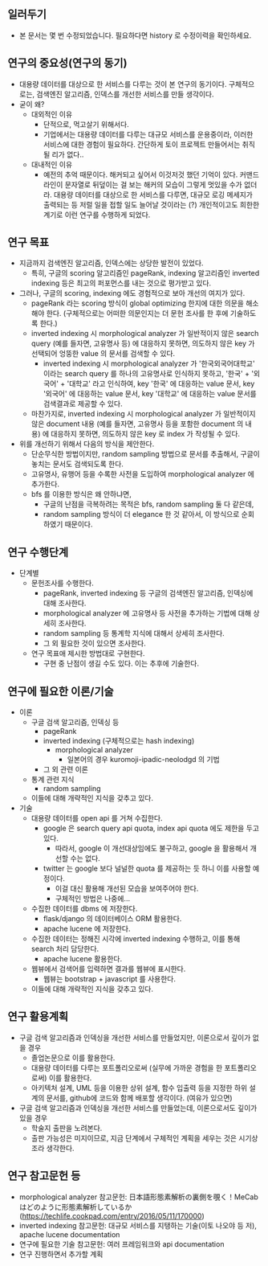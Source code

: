 일러두기
------
* 본 문서는 몇 번 수정되었습니다. 필요하다면 history 로 수정이력을 확인하세요.


연구의 중요성(연구의 동기)
--------------------
* 대용량 데이터를 대상으로 한 서비스를 다루는 것이 본 연구의 동기이다. 구체적으로는, 검색엔진 알고리즘, 인덱스를 개선한 서비스를 만들 생각이다.
* 굳이 왜?
  * 대외적인 이유
    * 단적으로, 먹고살기 위해서다.
    * 기업에서는 대용량 데이터를 다루는 대규모 서비스를 운용중이라, 이러한 서비스에 대한 경험이 필요하다. 간단하게 토이 프로젝트 만들어서는 취직될 리가 없다..
  * 대내적인 이유
    * 예전의 추억 때문이다. 해커되고 싶어서 이것저것 했던 기억이 있다. 커맨드라인이 문자열로 뒤덮이는 걸 보는 해커의 모습이 그렇게 멋있을 수가 없더라. 대용량 데이터를 대상으로 한 서비스를 다루면, 대규모 로깅 메세지가 출력되는 등 저럴 일을 접할 일도 늘어날 것이라는 (?) 개인적이고도 희한한 계기로 이런 연구를 수행하게 되었다.


연구 목표
-------
* 지금까지 검색엔진 알고리즘, 인덱스에는 상당한 발전이 있었다. 
  * 특히, 구글의 scoring 알고리즘인 pageRank, indexing 알고리즘인 inverted indexing 등은 최고의 퍼포먼스를 내는 것으로 평가받고 있다. 
* 그러나, 구글의 scoring, indexing 에도 경험적으로 보아 개선의 여지가 있다.
  * pageRank 라는 scoring 방식이 global optimizing 한지에 대한 의문을 해소해야 한다. (구체적으로는 어떠한 의문인지는 더 문헌 조사를 한 후에 기술하도록 한다.)
  * inverted indexing 시 morphological analyzer 가 일반적이지 않은 search query (예를 들자면, 고유명사 등) 에 대응하지 못하면, 의도하지 않은 key 가 선택되어 엉뚱한 value 의 문서를 검색할 수 있다.
    * inverted indexing 시 morphological analyzer 가 '한국외국어대학교' 이라는 search query 를 하나의 고유명사로 인식하지 못하고, '한국' + '외국어' + '대학교' 라고 인식하여, key '한국' 에 대응하는 value 문서, key '외국어' 에 대응하는 value 문서, key '대학교' 에 대응하는 value 문서를 검색결과로 제공할 수 있다.
  * 마찬가지로, inverted indexing 시 morphological analyzer 가 일반적이지 않은 document 내용 (예를 들자면, 고유명사 등을 포함한 document 의 내용) 에 대응하지 못하면, 의도하지 않은 key 로 index 가 작성될 수 있다.
* 위를 개선하기 위해서 다음의 방식을 제안한다. 
  * 단순무식한 방법이지만, random sampling 방법으로 문서를 추출해서, 구글이 놓치는 문서도 검색되도록 한다.
  * 고유명사, 유행어 등을 수록한 사전을 도입하여 morphological analyzer 에 추가한다.
  * bfs 를 이용한 방식은 왜 안하냐면,
    * 구글의 난점을 극복하려는 목적은 bfs, random sampling 둘 다 같은데,
    * random sampling 방식이 더 elegance 한 것 같아서, 이 방식으로 순회하였기 때문이다.


연구 수행단계
----------
* 단계별
  * 문헌조사를 수행한다.
    * pageRank, inverted indexing 등 구글의 검색엔진 알고리즘, 인덱싱에 대해 조사한다.
    * morphological analyzer 에 고유명사 등 사전을 추가하는 기법에 대해 상세히 조사한다.
    * random sampling 등 통계학 지식에 대해서 상세히 조사한다.
    * 그 외 필요한 것이 있으면 조사한다.
  * 연구 목표애 제시한 방법대로 구현한다. 
    * 구현 중 난점이 생길 수도 있다. 이는 추후에 기술한다.


연구에 필요한 이론/기술
---------------
* 이론
  * 구글 검색 알고리즘, 인덱싱 등
    * pageRank 
    * inverted indexing (구체적으로는 hash indexing) 
      * morphological analyzer 
        * 일본어의 경우 kuromoji-ipadic-neolodgd 의 기법
    * 그 외 관련 이론
  * 통계 관련 지식
    * random sampling
  * 이들에 대해 개략적인 지식을 갖추고 있다.
* 기술
  * 대용량 데이터를 open api 를 거쳐 수집한다.
    * google 은 search query api quota, index api quota 에도 제한을 두고 있다.
      * 따라서, google 이 개선대상임에도 불구하고, google 을 활용해서 개선할 수는 없다.
    * twitter 는 google 보다 널널한 quota 를 제공하는 듯 하니 이를 사용할 예정이다.
      * 이걸 대신 활용해 개선된 모습을 보여주어야 한다.
      * 구체적인 방법은 나중에...
  * 수집한 데이터를 dbms 에 저장한다.
    * flask/django 의 데이터베이스 ORM 활용한다.
    * apache lucene 에 저장한다.
  * 수집한 데이터는 정해진 시각에 inverted indexing 수행하고, 이를 통해 search 처리 담당한다.
    * apache lucene 활용한다.
  * 웹뷰에서 검색어를 입력하면 결과를 웹뷰에 표시한다.
    * 웹뷰는 bootstrap + javascript 를 사용한다. 
  * 이들에 대해 개략적인 지식을 갖추고 있다.


연구 활용계획
----------
* 구글 검색 알고리즘과 인덱싱을 개선한 서비스를 만들었지만, 이론으로서 깊이가 없을 경우
  * 졸업논문으로 이를 활용한다.
  * 대용량 데이터를 다루는 포트폴리오로써 (실무에 가까운 경험을 한 포트폴리오로써) 이를 활용한다.
  * 아키텍처 설계, UML 등을 이용한 상위 설계, 함수 입출력 등을 지정한 하위 설계의 문서를, github에 코드와 함께 배포할 생각이다. (여유가 있으면)
* 구글 검색 알고리즘과 인덱싱을 개선한 서비스를 만들었는데, 이론으로서도 깊이가 있을 경우
  * 학술지 출판을 노려본다.
  * 출판 가능성은 미지이므로, 지금 단계에서 구체적인 계획을 세우는 것은 시기상조라 생각한다.


연구 참고문헌 등
------------
* morphological analyzer 참고문헌: 日本語形態素解析の裏側を覗く！MeCab はどのように形態素解析しているか (https://techlife.cookpad.com/entry/2016/05/11/170000) 
* inverted indexing 참고문헌: 대규모 서비스를 지탱하는 기술(이토 나오야 등 저), apache lucene documentation
* 연구에 필요한 기술 참고문헌: 여러 프레임워크와 api documentation
* 연구 진행하면서 추가할 계획
